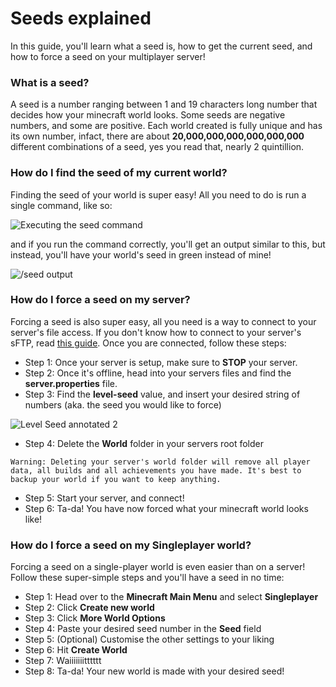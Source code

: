 # Seeds explained
In this guide, you'll learn what a seed is, how to get the current seed, and how to force a seed on your multiplayer server!

### What is a seed?
A seed is a number ranging between 1 and 19 characters long number that decides how your minecraft world looks.
Some seeds are negative numbers, and some are positive. Each world created is fully unique and has its own number, infact, there are about **20,000,000,000,000,000,000**
different combinations of a seed, yes you read that, nearly 2 quintillion.

### How do I find the seed of my current world?
Finding the seed of your world is super easy! All you need to do is run a single command, like so:

![Executing the seed command]()

and if you run the command correctly, you'll get an output similar to this, but instead, you'll have your world's seed in green instead of mine!

![/seed output]()

### How do I force a seed on my server?
Forcing a seed is also super easy, all you need is a way to connect to your server's file access. If you don't know how to connect to your server's sFTP, read [this guide]().
Once you are connected, follow these steps:
- Step 1: Once your server is setup, make sure to **STOP** your server.
- Step 2: Once it's offline, head into your servers files and find the **server.properties** file.
- Step 3: Find the **level-seed** value, and insert your desired string of numbers (aka. the seed you would like to force)

![Level Seed annotated 2]()

- Step 4: Delete the **World** folder in your servers root folder

```Warning: Deleting your server's world folder will remove all player data, all builds and all achievements you have made. It's best to backup your world if you want to keep anything.```

- Step 5: Start your server, and connect!
- Step 6: Ta-da! You have now forced what your minecraft world looks like!

### How do I force a seed on my Singleplayer world?
Forcing a seed on a single-player world is even easier than on a server! Follow these super-simple steps and you'll have a seed in no time:

- Step 1: Head over to the **Minecraft Main Menu** and select **Singleplayer**
- Step 2: Click **Create new world**
- Step 3: Click **More World Options**
- Step 4: Paste your desired seed number in the **Seed** field
- Step 5: (Optional) Customise the other settings to your liking
- Step 6: Hit **Create World**
- Step 7: Waiiiiiiitttttt
- Step 8: Ta-da! Your new world is made with your desired seed!
